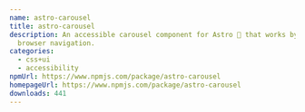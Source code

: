 ```yaml
---
name: astro-carousel
title: astro-carousel
description: An accessible carousel component for Astro 🚀 that works by using
  browser navigation.
categories:
  - css+ui
  - accessibility
npmUrl: https://www.npmjs.com/package/astro-carousel
homepageUrl: https://www.npmjs.com/package/astro-carousel
downloads: 441
---
```

